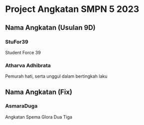 # Project Angkatan SMPN 5 2023
## Nama Angkatan (Usulan 9D)
### StuFor39
Student Force 39

### Atharva Adhibrata
Pemurah hati, serta unggul dalam bertingkah laku

## Nama Angkatan (Fix)
### AsmaraDuga
Angkatan Spema Glora Dua Tiga
